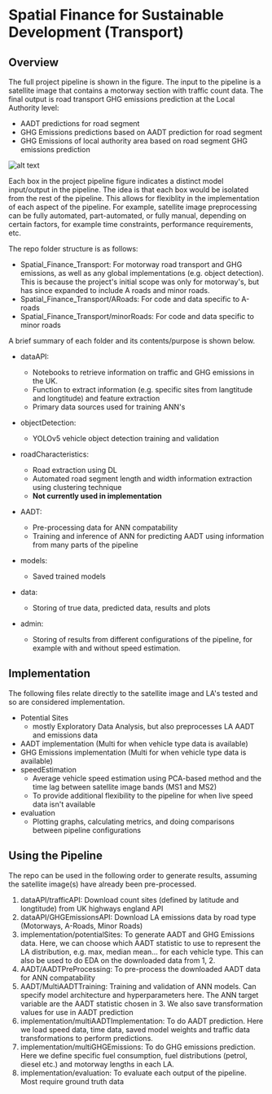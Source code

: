 # Spatial Finance for Sustainable Development (Transport)
## Overview

The full project pipeline is shown in the figure. The input to the pipeline is a satellite image that contains a motorway section with traffic count data. The final output is road transport GHG emissions prediction at the Local Authority level:
- AADT predictions for road segment
- GHG Emissions predictions based on AADT prediction for road segment
- GHG Emissions of local authority area based on road segment GHG emissions prediction

![alt text](https://github.com/horsada/Spatial_Finance_Transport/blob/main/images/FYP_Project_Plan.svg)

Each box in the project pipeline figure indicates a distinct model input/output in the pipeline. The idea is that each box would be isolated
from the rest of the pipeline. This allows for flexiblity in the implementation of each aspect of the pipeline. For example, satellite image preprocessing can
be fully automated, part-automated, or fully manual, depending on certain factors, for example time constraints, performance requirements, etc.

The repo folder structure is as follows:
- Spatial_Finance_Transport: For motorway road transport and GHG emissions, as well as any global implementations (e.g. object detection). This is because the project's initial scope was only for motorway's, but has since expanded to include A roads and minor roads. 
- Spatial_Finance_Transport/ARoads: For code and data specific to A-roads
- Spatial_Finance_Transport/minorRoads: For code and data specific to minor roads

A brief summary of each folder and its contents/purpose is shown below.
- dataAPI:
    - Notebooks to retrieve information on traffic and GHG emissions in the UK.
    - Function to extract information (e.g. specific sites from langtitude and longtitude) and feature extraction
    - Primary data sources used for training ANN's

- objectDetection:
    - YOLOv5 vehicle object detection training and validation

- roadCharacteristics:
    - Road extraction using DL
    - Automated road segment length and width information extraction using clustering technique
    - **Not currently used in implementation**

- AADT:
    - Pre-processing data for ANN compatability
    - Training and inference of ANN for predicting AADT using information from many parts of the pipeline
    
- models:
    - Saved trained models

- data:
    - Storing of true data, predicted data, results and plots

- admin:
    - Storing of results from different configurations of the pipeline, for example with and without speed estimation. 

## Implementation

The following files relate directly to the satellite image and LA's tested and so are considered implementation.

- Potential Sites
    - mostly Exploratory Data Analysis, but also preprocesses LA AADT and emissions data 
- AADT implementation (Multi for when vehicle type data is available)
- GHG Emissions implementation (Multi for when vehicle type data is available)
- speedEstimation
    - Average vehicle speed estimation using PCA-based method and the time lag between satellite image bands (MS1 and MS2)
    - To provide additional flexibility to the pipeline for when live speed data isn't available
- evaluation
    - Plotting graphs, calculating metrics, and doing comparisons between pipeline configurations 

## Using the Pipeline

The repo can be used in the following order to generate results, assuming the satellite image(s) have already been pre-processed.

1. dataAPI/trafficAPI: Download count sites (defined by latitude and longtitude) from UK highways england API
2. dataAPI/GHGEmissionsAPI: Download LA emissions data by road type (Motorways, A-Roads, Minor Roads)
3. implementation/potentialSites: To generate AADT and GHG Emissions data. Here, we can choose which AADT statistic to use to represent the LA distribution, e.g. max, median mean... for each vehicle type. This can also be used to do EDA on the downloaded data from 1, 2. 
4. AADT/AADTPreProcessing: To pre-process the downloaded AADT data for ANN compatability
5. AADT/MultiAADTTraining: Training and validation of ANN models. Can specify model architecture and hyperparameters here. The ANN target variable are the AADT statistic chosen in 3. We also save transformation values for use in AADT prediction
6. implementation/multiAADTImplementation: To do AADT prediction. Here we load speed data, time data, saved model weights and traffic data transformations to perform predictions.
7. implementation/multiGHGEmissions: To do GHG emissions prediction. Here we define specific fuel consumption, fuel distributions (petrol, diesel etc.) and motorway lengths in each LA. 
8. implementation/evaluation: To evaluate each output of the pipeline. Most require ground truth data 
